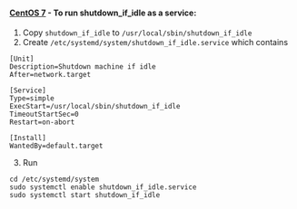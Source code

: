 
#### [CentOS 7](https://geekflare.com/systemd-start-services-linux-7/) - To run shutdown_if_idle as a service:

1. Copy `shutdown_if_idle` to `/usr/local/sbin/shutdown_if_idle`
2. Create `/etc/systemd/system/shutdown_if_idle.service` which contains

```
[Unit]
Description=Shutdown machine if idle
After=network.target

[Service]
Type=simple
ExecStart=/usr/local/sbin/shutdown_if_idle
TimeoutStartSec=0
Restart=on-abort

[Install]
WantedBy=default.target
```
3. Run 
```
cd /etc/systemd/system
sudo systemctl enable shutdown_if_idle.service
sudo systemctl start shutdown_if_idle
```

